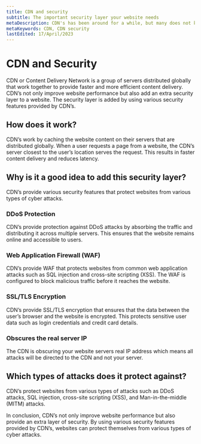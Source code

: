 ```yaml
---
title: CDN and security
subtitle: The important security layer your website needs
metaDescription: CDN's has been around for a while, but many does not know that it adds an important security layer to your website. Read the benefits here and how to get started.
metaKeywords: CDN, CDN security
lastEdited: 17/April/2023
---
```


# CDN and Security

CDN or Content Delivery Network is a group of servers distributed globally that work together to provide faster and more efficient content delivery. CDN’s not only improve website performance but also add an extra security layer to a website. The security layer is added by using various security features provided by CDN’s.

## How does it work?

CDN’s work by caching the website content on their servers that are distributed globally. When a user requests a page from a website, the CDN’s server closest to the user’s location serves the request. This results in faster content delivery and reduces latency.

## Why is it a good idea to add this security layer?

CDN’s provide various security features that protect websites from various types of cyber attacks.

### DDoS Protection

CDN’s provide protection against DDoS attacks by absorbing the traffic and distributing it across multiple servers. This ensures that the website remains online and accessible to users.

### Web Application Firewall (WAF)

CDN’s provide WAF that protects websites from common web application attacks such as SQL injection and cross-site scripting (XSS). The WAF is configured to block malicious traffic before it reaches the website.

### SSL/TLS Encryption

CDN’s provide SSL/TLS encryption that ensures that the data between the user’s browser and the website is encrypted. This protects sensitive user data such as login credentials and credit card details.

### Obscures the real server IP

The CDN is obscuring your website servers real IP address which means all attacks will be directed to the CDN and not your server. 

## Which types of attacks does it protect against?

CDN’s protect websites from various types of attacks such as DDoS attacks, SQL injection, cross-site scripting (XSS), and Man-in-the-middle (MITM) attacks.

In conclusion, CDN’s not only improve website performance but also provide an extra layer of security. By using various security features provided by CDN’s, websites can protect themselves from various types of cyber attacks.
